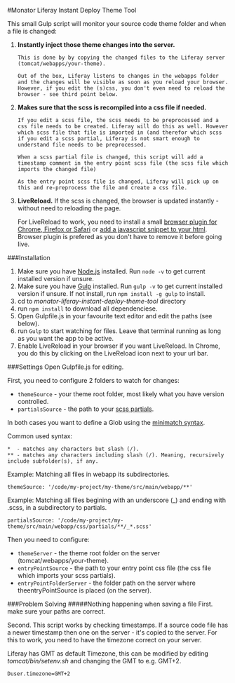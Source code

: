 #Monator Liferay Instant Deploy Theme Tool

This small Gulp script will monitor your source code theme folder and 
when a file is changed:

1. **Instantly inject those theme changes into the server.**

       This is done by by copying the changed files to the Liferay server (tomcat/webapps/your-theme).
 
       Out of the box, Liferay listens to changes in the webapps folder and the changes will be visible as soon as you reload your browser. However, if you edit the (s)css, you don't even need to reload the browser - see third point below.
 
2. **Makes sure that the scss is recompiled into a css file if needed.**

       If you edit a scss file, the scss needs to be preprocessed and a css file needs to be created. Liferay will do this as well. However which scss file that file is imported in (and therefor which scss if you edit a scss partial, Liferay is not smart enough to understand file needs to be preprocessed.
 
       When a scss partial file is changed, this script will add a timestamp comment in the entry point scss file (the scss file which imports the changed file)
 
       As the entry point scss file is changed, Liferay will pick up on this and re-preprocess the file and create a css file.
       
3. **LiveReload.** If the scss is changed, the browser is updated instantly - without need to reloading the page. 

	For LiveReload to work, you need to install a small [browser plugin for Chrome, Firefox or Safari](http://feedback.livereload.com/knowledgebase/articles/86242-how-do-i-install-and-use-the-browser-extensions-) or [add a javascript snippet to your html](http://feedback.livereload.com/knowledgebase/articles/86180-how-do-i-add-the-script-tag-manually). Browser plugin is prefered as you don't have to remove it before going live.

###Installation
1. Make sure you have [Node.js](http://nodejs.org/) installed. Run `node -v` to get current installed version if unsure.
2. Make sure you have [Gulp](gulpjs.com) installed. Run `gulp -v` to get current installed version if unsure. If not install, run `npm install -g gulp` to install.
3. cd to _monator-liferay-instant-deploy-theme-tool_ directory
4. run `npm install` to download all dependenciese.
5. Open Gulpfile.js in your favourite text editor and edit the paths (see below).
6. run `Gulp` to start watching for files. Leave that terminal running as long as you want the app to be active.
7. Enable LiveReload in your browser if you want LiveReload. In Chrome, you do this by clicking on the LiveReload icon next to your url bar.

###Settings
Open Gulpfile.js for editing. 

First, you need to configure 2 folders to watch for changes:

* `themeSource` - your theme root folder, most likely what you have version controlled.
* `partialsSource` - the path to your [scss partials](http://sass-lang.com/documentation/file.SASS_REFERENCE.html#partials).

In both cases you want to define a Glob using the [minimatch syntax](https://github.com/isaacs/minimatch).

Common used syntax:

	*  - matches any characters but slash (/).
	** - matches any characters including slash (/). Meaning, recursively include subfolder(s), if any.

Example: Matching all files in webapp its subdirectories.

	themeSource: '/code/my-project/my-theme/src/main/webapp/**'

Example: Matching all files begining with an underscore (_) and ending with .scss, in a subdirectory to partials.

	partialsSource: '/code/my-project/my-theme/src/main/webapp/css/partials/**/_*.scss'

Then you need to configure:

* `themeServer` - the theme root folder on the server (tomcat/webapps/your-theme).
* `entryPointSource` - the path to your entry point css file (the css file which imports your scss partials).
* `entryPointFolderServer` - the folder path on the server where theentryPointSource is placed (on the server). 

###Problem Solving
#####Nothing happening when saving a file
First. make sure your paths are correct.

Second. This script works by checking timestamps. If a source code file has a newer timestamp then one on the server - it's copied to the server. For this to work, you need to have the timezone correct on your server.

Liferay has GMT as default Timezone, this can be modified by editing _tomcat/bin/setenv.sh_ and changing the GMT to e.g. GMT+2.


	Duser.timezone=GMT+2
